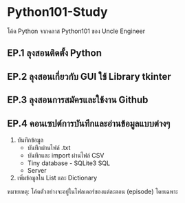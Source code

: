 # Python101-Study

โค้ด Python จากคลาส Python101 ของ Uncle Engineer

## EP.1 ลุงสอนติดตั้ง Python

## EP.2 ลุงสอนเกี่ยวกับ GUI ใช้ Library tkinter

## EP.3 ลุงสอนการสมัครและใช้งาน Github

## EP.4 คอนเซปต์การบันทึกและอ่านข้อมูลแบบต่างๆ
1. บันทึกข้อมูล
    - บันทึกผ่านไฟล์ .txt
    - บันทึกและ import ผ่านไฟล์ CSV
    - Tiny database - SQLite3 SQL
    - Server
2. เพิ่มข้อมูลใน List และ Dictionary

หมายเหตุ: โค้ดตัวอย่างจะอยู่ในโฟลเดอร์ของแต่ละตอน (episode) โดยเฉพาะ
